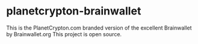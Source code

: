 planetcrypton-brainwallet
=========================

This is the PlanetCrypton.com branded version of the excellent Brainwallet by Brainwallet.org
This project is open source.
